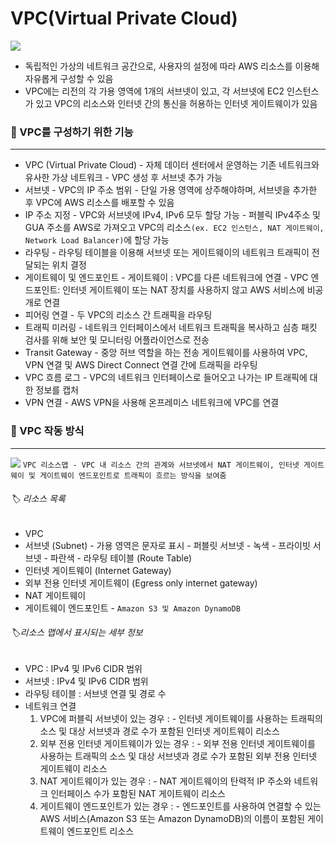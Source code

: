 # VPC(Virtual Private Cloud)

![](https://i.imgur.com/6HySO3B.png)

- 독립적인 가상의 네트워크 공간으로, 사용자의 설정에 따라 AWS 리소스를 이용해 자유롭게 구성할 수 있음
- VPC에는 리전의 각 가용 영역에 1개의 서브넷이 있고, 각 서브넷에 EC2 인스턴스가 있고 VPC의 리소스와 인터넷 간의 통신을 허용하는 인터넷 게이트웨이가 있음


### 📌 VPC를 구성하기 위한 기능
---
- VPC (Virtual Private Cloud)
	\- 자체 데이터 센터에서 운영하는 기존 네트워크와 유사한 가상 네트워크
	\- VPC 생성 후 서브넷 추가 가능
- 서브넷
	\-  VPC의 IP 주소 범위
	\- 단일 가용 영역에 상주해야하며, 서브넷을 추가한 후 VPC에 AWS 리소스를 배포할 수 있음
- IP 주소 지정
	\-  VPC와 서브넷에 IPv4, IPv6 모두 할당 가능
	\- 퍼블릭 IPv4주소 및 GUA 주소를 AWS로 가져오고 VPC의 리소스`(ex. EC2 인스턴스, NAT 게이트웨이, Network Load Balancer)`에 할당 가능
- 라우팅
	\- 라우팅 테이블을 이용해 서브넷 또는 게이트웨이의 네트워크 트래픽이 전달되는 위치 결정
- 게이트웨이 및 엔드포인트
	\- 게이트웨이 : VPC를 다른 네트워크에 연결
	\- VPC 엔드포인트: 인터넷 게이트웨이 또는 NAT 장치를 사용하지 않고 AWS 서비스에 비공개로 연결
- 피어링 연결
	\- 두 VPC의 리소스 간 트래픽을 라우팅
- 트래픽 미러링
	\- 네트워크 인터페이스에서 네트워크 트래픽을 복사하고 심층 패킷 검사를 위해 보안 및 모니터링 어플라이언스로 전송
- Transit Gateway
	\- 중앙 허브 역할을 하는 전송 게이트웨이를 사용하여 VPC, VPN 연결 및 AWS Direct Connect 연결 간에 트래픽을 라우팅
- VPC 흐름 로그
	\- VPC의 네트워크 인터페이스로 들어오고 나가는 IP 트래픽에 대한 정보를 캡처
- VPN 연결
	\- AWS VPN을 사용해 온프레미스 네트워크에 VPC를 연결


### 📌 VPC 작동 방식
---
  ![](https://i.imgur.com/ZHA1nsF.png)
`VPC 리소스맵 - VPC 내 리소스 간의 관계와 서브넷에서 NAT 게이트웨이, 인터넷 게이트웨이 및 게이트웨이 엔드포인트로 트래픽이 흐르는 방식을 보여줌` 

###### 🏷️ 리소스 목록
- VPC
- 서브넷 (Subnet)
	\- 가용 영역은 문자로 표시
	\- 퍼블릿 서브넷 - 녹색
	\- 프라이빗 서브넷 - 파란색
	\- 라우팅 테이블 (Route Table)
- 인터넷 게이트웨이 (Internet Gateway)
- 외부 전용 인터넷 게이트웨이 (Egress only internet gateway)
-  NAT 게이트웨이
-  게이트웨이 엔드포인트 - `Amazon S3 및 Amazon DynamoDB`

###### 🏷️리소스 맵에서 표시되는 세부 정보
- VPC : IPv4 및 IPv6 CIDR 범위
- 서브넷 : IPv4 및 IPv6 CIDR 범위
- 라우팅 테이블 : 서브넷 연결 및 경로 수
- 네트워크 연결
	1. VPC에 퍼블릭 서브넷이 있는 경우 :
		\- 인터넷 게이트웨이를 사용하는 트래픽의 소스 및 대상 서브넷과 경로 수가 포함된 인터넷 게이트웨이 리소스
	2.  외부 전용 인터넷 게이트웨이가 있는 경우 :
		\- 외부 전용 인터넷 게이트웨이를 사용하는 트래픽의 소스 및 대상 서브넷과 경로 수가 포함된 외부 전용 인터넷 게이트웨이 리소스
	3. NAT 게이트웨이가 있는 경우 :
		\- NAT 게이트웨이의 탄력적 IP 주소와 네트워크 인터페이스 수가 포함된 NAT 게이트웨이 리소스
	4. 게이트웨이 엔드포인트가 있는 경우 : 
		\- 엔드포인트를 사용하여 연결할 수 있는 AWS 서비스(Amazon S3 또는 Amazon DynamoDB)의 이름이 포함된 게이트웨이 엔드포인트 리소스
